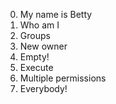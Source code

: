 0. My name is Betty
1. Who am I
2. Groups
3. New owner
4. Empty!
5. Execute
6. Multiple permissions
7. Everybody!
